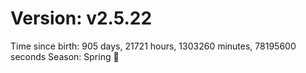 # Version: v2.5.22
Time since birth: 905 days, 21721 hours, 1303260 minutes, 78195600 seconds
Season: Spring 🌸
